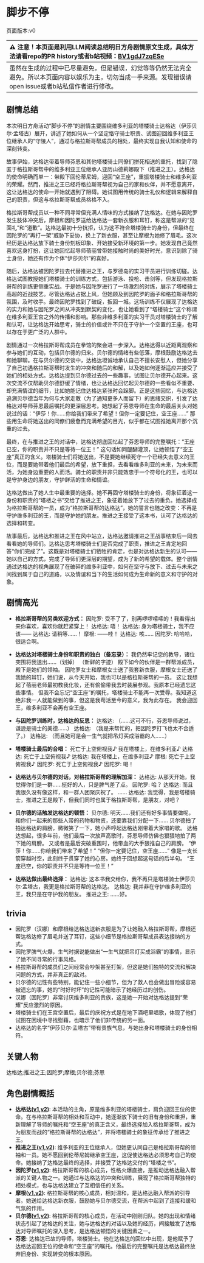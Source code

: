 # 脚步不停
页面版本:v0
 

| :warning: 注意！本页面是利用LLM阅读总结明日方舟剧情原文生成，具体方法请看repo的PR history或者b站视频：[BV1gdJ7zqESe](https://www.bilibili.com/video/BV1gdJ7zqESe/)         |
|:----------------------------|
| 虽然在生成的过程中已尽量避免，但是错误，幻觉等等仍然无法完全避免。所以本页面内容以娱乐为主，切勿当成一手来源。发现错误请open issue或者b站私信作者进行修改。|



## 剧情总结
本次明日方舟活动“脚步不停”的剧情主要围绕维多利亚的塔楼骑士达格达（伊莎贝尔·孟塔古）展开，讲述了她如何从一个坚定恪守骑士职责、试图迎回维多利亚王位继承人的“守陵人”，通过与格拉斯哥帮成员的相处，最终实现自我认知和使命的深刻转变。

故事伊始，达格达带着导师芬恩和其他塔楼骑士同僚们拼死相送的重托，找到了隐匿于格拉斯哥帮中的维多利亚王位继承人亚历山德莉娜殿下（推进之王）。达格达的使命明确而单一：带殿下回伦蒂尼姆，迎回“空王座”，重振塔楼骑士和维多利亚的荣耀。然而，推进之王已经将格拉斯哥帮视为自己的家和伙伴，并不愿意离开，这让达格达的使命一开始就遇到了阻碍。她试图用传统的骑士礼仪和逻辑来解释自己的职责，但这与格拉斯哥帮成员格格不入。

格拉斯哥帮成员以一种不同寻常但充满人情味的方式接纳了达格达。在她与因陀罗发生肢体冲突后，摩根和因陀罗送给达格达一套新衣服和耳钉，称这是帮派的“见面礼”和“道歉”。达格达最初十分抗拒，认为这不符合塔楼骑士的身份，但最终在因陀罗的“再打一架”威胁下妥协，换上了新衣服，甚至让摩根为她修了眉毛。这次经历是达格达放下骑士身份刻板印象、开始接受新环境的第一步。她发现自己竟然喜欢这身打扮，这让她回忆起导师蓓丽曾带她接触时尚的美好时光，意识到除了骑士身份，她还有作为个体“伊莎贝尔”的喜好。

随后，达格达被因陀罗拉去代替推进之王，与罗德岛的实习干员进行训练切磋。达格达试图教授她们塔楼骑士的训练方式，包括游泳、投枪、击剑等，但发现格拉斯哥帮的训练更侧重实战。于是她与因陀罗进行了一场激烈的对练，展示了塔楼骑士高超的近战技艺。尽管达格达占据上风，但她顾及到因陀罗的面子和格拉斯哥帮的氛围，及时收手。最终因陀罗找到了破绽，扳回一城。这场训练不仅展现了达格达的实力和她与因陀罗之间从冲突到默契的变化，也让她看到了“塔楼骑士”这个称谓在维多利亚王宫之外的传播和影响。那些非维多利亚的实习干员对塔楼骑士的了解和认可，让达格达开始思考，骑士的价值或许不只在于守护一个空置的王座，也可以存在于更广泛的人群中。

剧情通过一次格拉斯哥帮成员在拳馆的聚会进一步深入。达格达得以近距离观察和参与她们的互动，包括贝尔德的归来。贝尔德的情绪有些低落，摩根鼓励达格达去和她聊聊。在与贝尔德的交谈中，达格达坦诚地承认自己不擅长安慰人，但她分享了自己初遇格拉斯哥帮时发生的冲突和随后的和解，以及她如何逐渐适应并接受了她们的相处方式。达格达提到贝尔德过去的一些趣事，试图让贝尔德开心起来。这次交流不仅帮助贝尔德舒缓了情绪，也让达格达回忆起贝尔德的一些看似不重要、却充满情谊的细节，比如她能记住达格达紧张时会跺脚。正是这些回忆，与达格达追溯贝尔德当年为何与大家走散（为了通知更多人而留下）的思绪交织，引发了达格达对导师芬恩最后嘱托的更深层思考。她想起了芬恩导师在生命的最后关头对她说过的话：“伊莎！你......你给我们带来了希望！但你一定要记住，空王座......” 那些用生命将她送出的同僚们疲惫而充满希望的目光，似乎都在试图推她离开那个沉重的过去。

最终，在与推进之王的对话中，达格达彻底回忆起了芬恩导师的完整嘱托：“王座已空，你的职责并不只是等待一位王！” 这句话如同醍醐灌顶，让她顿悟了“空王座”真正的含义。塔楼骑士们将她送出，不是要她继续死守一个已经失去意义的王位，而是要她带着他们最后的希望，放下重担，去看看维多利亚的未来，为未来而活，为她身边重要的人而活。骑士的职责并非只能效忠于一个符号化的王，也可以是守护身边的朋友，守护鲜活的生命和情谊。

达格达做出了她人生中最重要的选择。她不再固守塔楼骑士的身份，将象征着这一身份和职责的“塔楼之书”交给了推进之王，象征着她放下了过去的重负。她选择成为格拉斯哥帮的一员，成为“格拉斯哥帮的达格达”，她的誓言也随之改变：不再是守护维多利亚的王，而是守护她的朋友。推进之王接受了这本书，认可了达格达的选择和转变。

故事最后，达格达和推进之王在风中站立，达格达邀请推进之王战事结束后一同去看看她的导师们。达格达思考塔楼骑士们是否完成了职责，推进之王肯定地回答“你们完成了”。这既是对塔楼骑士们牺牲的肯定，也是对达格达新生的认可——她以自己的方式，完成了导师们更深层的期望，成为了新的希望的载体。整个剧情通过达格达的视角展现了在破碎的维多利亚中，如何在坚守与放下、过去与未来之间找到属于自己的道路，以及情谊和当下的生活如何成为生命新的意义和守护的对象。
## 剧情高光
*   **格拉斯哥帮的另类欢迎方式：**
    因陀罗: 受不了了，别再啰啰嗦嗦的！我看得出来你喜欢，喜欢你就赶紧穿上！
    达格达: 唔！
    达格达: 身为塔楼骑士，我不应该——
    达格达: 请稍等......！
    摩根: ——哇！
    达格达: 咳......
    因陀罗: 哈哈哈，很适合啊。

*   **达格达对塔楼骑士身份和职责的独白（备忘录）：**
    我仍然牢记您的教导，诸位突围将我送出......（划掉）
    （新鲜的字迹）
    殿下如今的伙伴是一群帮派成员，殿下是她们的领袖。
    因陀罗女士和摩根女士送了我套新衣服，摩根女士还送了我她的耳钉，她们说，从今天开始，我也可以是格拉斯哥帮的一员。
    这让我想起了蓓丽老师最初教我化妆，还有偷偷带我去时装展参观。我原本已经遗忘这些事情。
    但我不会忘记“空王座”的嘱托，塔楼骑士不能再一次受辱。我知道这绝非我一人就能做到的事，但这是我苟活至今的意义，我为此存在。
    我会迎回王，维多利亚不会再有空王座。

*   **与因陀罗训练时，达格达的反思：**
    达格达: （......这可不行，芬恩导师说过，谦逊是骑士的美德......）
    达格达: （我是来帮忙的，把因陀罗打飞也太不合适了。）
    达格达: （而且她可是会一生气就把吊灯买成浴霸的人......）

*   **塔楼骑士最后的合唱：**
    死亡于上空俯视我♪
    我在塔楼上，在维多利亚♪
    达格达: 死亡于上空俯视我♪
    达格达: 我在塔楼上，在维多利亚♪
    摩根: 死亡于上空俯视我♪
    因陀罗: 死亡于上空俯视我♪
    因陀罗: 喝！

*   **达格达与贝尔德的对话，对格拉斯哥帮的理解加深：**
    达格达: 从那天开始，我觉得你们是一群......挺好的人，只是脾气差了点。
    因陀罗: 哈？
    达格达: 而且我很久没有像这样，和一群人团聚庆祝了。
    ......
    达格达: 我觉得，我是塔楼骑士，推进之王是殿下，但我们同时也属于格拉斯哥帮，是朋友，对吧？

*   **贝尔德的话触发达格达的顿悟：**
    贝尔德: 明天......我们还有好多事情要做呢，和你们一起来的那些人带的药物和物资，还要靠我们分配一下......
    贝尔德拍了拍达格达的肩膀，微微笑了一下，她小声哼起达格达刚带着大家唱的歌。
    达格达想起，很多年前，他们最后一次放声高歌时，芬恩导师仿佛也狠狠地拍了两下她的肩膀。
    又或者是最后突破重围时，他带血的大手狠推自己的肩膀。
    “伊莎！你......你给我们带来了希望！”
    “但你一定要记住，空王座......”
    像是一支长箭穿越时空，此刻终于贯穿了她的心房。她终于回想起这句话的后半句。
    “王座已空，你的职责并不只是等待一位王！”

*   **达格达做出最终选择：**
    达格达: 这本书我交给你，我不再只是塔楼骑士伊莎贝尔·孟塔古，我更是格拉斯哥帮的达格达。
    达格达: 我并非在守护维多利亚的王，我只是在守护我的朋友。
    推进之王: ......好。
## trivia
*   因陀罗（汉娜）和摩根给达格达送新衣服是为了让她融入格拉斯哥帮，摩根还帮达格达修了眉毛并送了耳钉，这些小细节是格拉斯哥帮成员表达接纳的方式。
*   因陀罗脾气火爆，生气时据说能做出“一生气就把吊灯买成浴霸”的事情，显示了她不同寻常的行事风格。
*   格拉斯哥帮的成员们之间经常会吵架甚至打架，但这是她们独特的交流和解决问题的方式，并非真正的敌对。
*   贝尔德的记性有些特别，能记住一些小细节，但为了救人也会做出冒险或容易被遗忘的事，她的“时好时坏”的记性可能暗示了她经历过的创伤。
*   汉娜（因陀罗）非常讨厌维多利亚的贵族，这是她一开始对达格达提到“荣耀”反应激烈的原因。
*   塔楼骑士们在王宫空置后，最后的庆祝方式是在地下酒吧里唱歌，体现了他们试图在困境中寻找慰藉，也暗示了他们非传统的另一面。
*   达格达的名字“伊莎贝尔·孟塔古”带有贵族气息，与她出身和塔楼骑士的身份相符。
## 关键人物
达格达;推进之王;因陀罗;摩根;贝尔德;芬恩
## 角色剧情概括
-   **达格达([v1](../chars/char_157_dagda.md),[v2](../char_v3/char_157_dagda.md))**: 本活动的主角，原是维多利亚的塔楼骑士，肩负迎回王位的使命。在与格拉斯哥帮的相处和互动中，她逐渐放下骑士的旧有身份和重担，重新理解了导师的嘱托和“空王座”的真正含义，最终选择加入格拉斯哥帮，成为为朋友而战的“格拉斯哥帮的达格达”，并将塔楼骑士的象征传承给了推进之王。
-   **推进之王([v1](../chars/char_112_siege.md),[v2](../char_v3/char_112_siege.md))**: 维多利亚的王位继承人，但她更认同自己是格拉斯哥帮的领袖和一员。她不愿回到伦蒂尼姆继承空王座，这促使达格达必须思考自己的使命。她接纳了达格达最终的选择，并接受了达格达交付的“塔楼之书”。
-   **因陀罗([v1](../chars/char_155_tiger.md),[v2](../char_v3/char_155_tiger.md))**: 格拉斯哥帮的核心成员，性格火爆直接，是推动达格达融入帮派的关键人物之一。她通过与达格达的冲突和训练，展现了格拉斯哥帮独特的相处模式，也与达格达建立了互相信任的关系。
-   **摩根([v1](../chars/char_154_morgan.md),[v2](../char_v3/char_154_morgan.md))**: 格拉斯哥帮的核心成员，相对温和，是达格达融入帮派的引导者。她送给达格达新衣服，鼓励她与贝尔德交流，在帮派中起到了连接和缓和气氛的作用。
-   **贝尔德([v1](../chars/extended_char_bei_er_de.md),[v2](../char_v3/extended_char_bei_er_de.md))**: 格拉斯哥帮的核心成员，在活动中刚刚归队。她的出现和情绪状态引起了达格达的关注，她与达格达的对话以及她的经历，间接触发了达格达对导师嘱托的深入思考，是达格达顿悟的关键因素之一。
-   **芬恩**: 达格达已故的导师，塔楼骑士。他在达格达的回忆中出现，是他赋予了达格达迎回王位的使命和“空王座”的嘱托。他最后的完整嘱托是达格达最终放弃旧身份、实现转变的根本原因。
